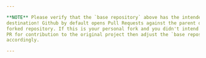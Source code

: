 ```yaml
---

**NOTE** Please verify that the `base repository` above has the intended
destination! Github by default opens Pull Requests against the parent of a
forked repository. If this is your personal fork and you didn't intend to open a
PR for contribution to the original project then adjust the `base repository`
accordingly.

---
```

